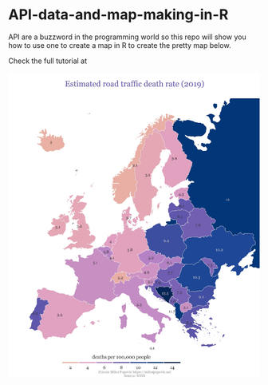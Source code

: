 # API-data-and-map-making-in-R

API are a buzzword in the programming world so this repo will show you how to use one to create a map in R to create the pretty map below.

Check the full tutorial at 

![alt text](https://github.com/milos-agathon/API-data-and-map-making-in-R/blob/main/traffic_deaths.jpg?raw=true)
